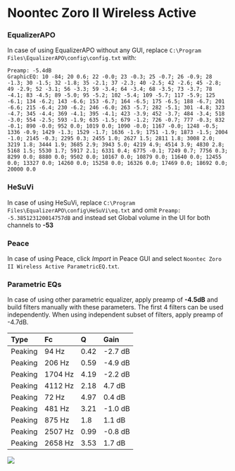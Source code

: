 # Noontec Zoro II Wireless Active

### EqualizerAPO
In case of using EqualizerAPO without any GUI, replace `C:\Program Files\EqualizerAPO\config\config.txt`
with:
```
Preamp: -5.4dB
GraphicEQ: 10 -84; 20 0.6; 22 -0.0; 23 -0.3; 25 -0.7; 26 -0.9; 28 -1.3; 30 -1.5; 32 -1.8; 35 -2.1; 37 -2.3; 40 -2.5; 42 -2.6; 45 -2.8; 49 -2.9; 52 -3.1; 56 -3.3; 59 -3.4; 64 -3.4; 68 -3.5; 73 -3.7; 78 -4.1; 83 -4.5; 89 -5.0; 95 -5.2; 102 -5.4; 109 -5.7; 117 -5.9; 125 -6.1; 134 -6.2; 143 -6.6; 153 -6.7; 164 -6.5; 175 -6.5; 188 -6.7; 201 -6.6; 215 -6.4; 230 -6.2; 246 -6.0; 263 -5.7; 282 -5.1; 301 -4.8; 323 -4.7; 345 -4.4; 369 -4.1; 395 -4.1; 423 -3.9; 452 -3.7; 484 -3.4; 518 -3.0; 554 -2.5; 593 -1.9; 635 -1.5; 679 -1.2; 726 -0.7; 777 -0.3; 832 -0.1; 890 -0.0; 952 0.0; 1019 0.0; 1090 -0.0; 1167 -0.0; 1248 -0.5; 1336 -0.9; 1429 -1.3; 1529 -1.7; 1636 -1.9; 1751 -1.9; 1873 -1.5; 2004 -1.0; 2145 -0.3; 2295 0.3; 2455 1.0; 2627 1.5; 2811 1.8; 3008 2.0; 3219 1.8; 3444 1.9; 3685 2.9; 3943 5.0; 4219 4.9; 4514 3.9; 4830 2.8; 5168 1.5; 5530 1.7; 5917 2.1; 6331 0.4; 6775 -0.1; 7249 0.7; 7756 0.3; 8299 0.0; 8880 0.0; 9502 0.0; 10167 0.0; 10879 0.0; 11640 0.0; 12455 0.0; 13327 0.0; 14260 0.0; 15258 0.0; 16326 0.0; 17469 0.0; 18692 0.0; 20000 0.0
```

### HeSuVi
In case of using HeSuVi, replace `C:\Program Files\EqualizerAPO\config\HeSuVi\eq.txt` and omit `Preamp:
-5.385123120014757dB` and instead set Global volume in the UI for both channels to **-53**

### Peace
In case of using Peace, click *Import* in Peace GUI and select `Noontec Zoro II Wireless Active ParametricEQ.txt`.

### Parametric EQs
In case of using other parametric equalizer, apply preamp of **-4.5dB** and build filters manually
with these parameters. The first 4 filters can be used independently.
When using independent subset of filters, apply preamp of -4.7dB.

| Type    | Fc      |    Q | Gain    |
|:--------|:--------|:-----|:--------|
| Peaking | 94 Hz   | 0.42 | -2.7 dB |
| Peaking | 206 Hz  | 0.59 | -4.9 dB |
| Peaking | 1704 Hz | 4.19 | -2.2 dB |
| Peaking | 4112 Hz | 2.18 | 4.7 dB  |
| Peaking | 72 Hz   | 4.97 | 0.4 dB  |
| Peaking | 481 Hz  | 3.21 | -1.0 dB |
| Peaking | 875 Hz  | 1.8  | 1.1 dB  |
| Peaking | 2507 Hz | 0.99 | -0.8 dB |
| Peaking | 2658 Hz | 3.53 | 1.7 dB  |

![](https://raw.githubusercontent.com/jaakkopasanen/AutoEq/master/results/innerfidelity/sbaf-serious/Noontec%20Zoro%20II%20Wireless%20Active/Noontec%20Zoro%20II%20Wireless%20Active.png)